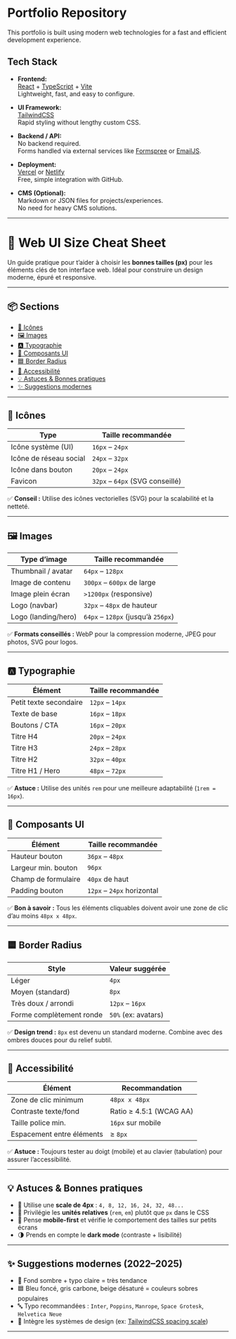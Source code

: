 # Portfolio Repository

This portfolio is built using modern web technologies for a fast and efficient development experience.

## Tech Stack

- **Frontend:**  
  [React](https://react.dev/) + [TypeScript](https://www.typescriptlang.org/) + [Vite](https://vitejs.dev/)  
  Lightweight, fast, and easy to configure.

- **UI Framework:**  
  [TailwindCSS](https://tailwindcss.com/)  
  Rapid styling without lengthy custom CSS.

- **Backend / API:**  
  No backend required.  
  Forms handled via external services like [Formspree](https://formspree.io/) or [EmailJS](https://www.emailjs.com/).

- **Deployment:**  
  [Vercel](https://vercel.com/) or [Netlify](https://www.netlify.com/)  
  Free, simple integration with GitHub.

- **CMS (Optional):**  
  Markdown or JSON files for projects/experiences.  
  No need for heavy CMS solutions.

---

# 🎨 Web UI Size Cheat Sheet

Un guide pratique pour t’aider à choisir les **bonnes tailles (px)** pour les éléments clés de ton interface web. Idéal pour construire un design moderne, épuré et responsive.

---

## 📦 Sections

- [🔹 Icônes](#-icônes)
- [🖼️ Images](#-images)
- [🅰️ Typographie](#-typographie)
- [🧩 Composants UI](#-composants-ui)
- [🟦 Border Radius](#-border-radius)
- [📱 Accessibilité](#-accessibilité)
- [💡 Astuces & Bonnes pratiques](#-astuces--bonnes-pratiques)
- [✨ Suggestions modernes](#-suggestions-modernes)

---

## 🔹 Icônes

| Type                    | Taille recommandée |
|-------------------------|--------------------|
| Icône système (UI)      | `16px` – `24px`     |
| Icône de réseau social  | `24px` – `32px`     |
| Icône dans bouton       | `20px` – `24px`     |
| Favicon                 | `32px` – `64px` (SVG conseillé) |

✅ **Conseil :** Utilise des icônes vectorielles (SVG) pour la scalabilité et la netteté.

---

## 🖼️ Images

| Type d’image            | Taille recommandée           |
|-------------------------|------------------------------|
| Thumbnail / avatar      | `64px` – `128px`             |
| Image de contenu        | `300px` – `600px` de large   |
| Image plein écran       | `>1200px` (responsive)       |
| Logo (navbar)           | `32px` – `48px` de hauteur   |
| Logo (landing/hero)     | `64px` – `128px` (jusqu’à `256px`) |

✅ **Formats conseillés :** WebP pour la compression moderne, JPEG pour photos, SVG pour logos.

---

## 🅰️ Typographie

| Élément                 | Taille recommandée |
|-------------------------|--------------------|
| Petit texte secondaire  | `12px` – `14px`     |
| Texte de base           | `16px` – `18px`     |
| Boutons / CTA           | `16px` – `20px`     |
| Titre H4                | `20px` – `24px`     |
| Titre H3                | `24px` – `28px`     |
| Titre H2                | `32px` – `40px`     |
| Titre H1 / Hero         | `48px` – `72px`     |

✅ **Astuce :** Utilise des unités `rem` pour une meilleure adaptabilité (`1rem = 16px`).

---

## 🧩 Composants UI

| Élément                  | Taille recommandée           |
|--------------------------|------------------------------|
| Hauteur bouton           | `36px` – `48px`              |
| Largeur min. bouton      | `96px`                       |
| Champ de formulaire      | `40px` de haut               |
| Padding bouton           | `12px` – `24px` horizontal   |

✅ **Bon à savoir :** Tous les éléments cliquables doivent avoir une zone de clic d’au moins `48px x 48px`.

---

## 🟦 Border Radius

| Style                   | Valeur suggérée |
|-------------------------|------------------|
| Léger                   | `4px`            |
| Moyen (standard)        | `8px`            |
| Très doux / arrondi     | `12px` – `16px`  |
| Forme complètement ronde| `50%` (ex: avatars) |

✅ **Design trend :** `8px` est devenu un standard moderne. Combine avec des ombres douces pour du relief subtil.

---

## 📱 Accessibilité

| Élément                 | Recommandation                   |
|--------------------------|----------------------------------|
| Zone de clic minimum     | `48px x 48px`                    |
| Contraste texte/fond     | Ratio ≥ 4.5:1 (WCAG AA)          |
| Taille police min.       | `16px` sur mobile                |
| Espacement entre éléments| ≥ `8px`                          |

✅ **Astuce :** Toujours tester au doigt (mobile) et au clavier (tabulation) pour assurer l’accessibilité.

---

## 💡 Astuces & Bonnes pratiques

- 🔁 Utilise une **scale de 4px** : `4, 8, 12, 16, 24, 32, 48...`
- 🔧 Privilégie les **unités relatives** (`rem`, `em`) plutôt que `px` dans le CSS
- 📱 Pense **mobile-first** et vérifie le comportement des tailles sur petits écrans
- 🌗 Prends en compte le **dark mode** (contraste + lisibilité)

---

## ✨ Suggestions modernes (2022–2025)

- 🖤 Fond sombre + typo claire = très tendance
- 🟦 Bleu foncé, gris carbone, beige désaturé = couleurs sobres populaires
- 🔤 Typo recommandées : `Inter`, `Poppins`, `Manrope`, `Space Grotesk`, `Helvetica Neue`
- 🔄 Intègre les systèmes de design (ex: [TailwindCSS spacing scale](https://tailwindcss.com/docs/customizing-spacing))

---

